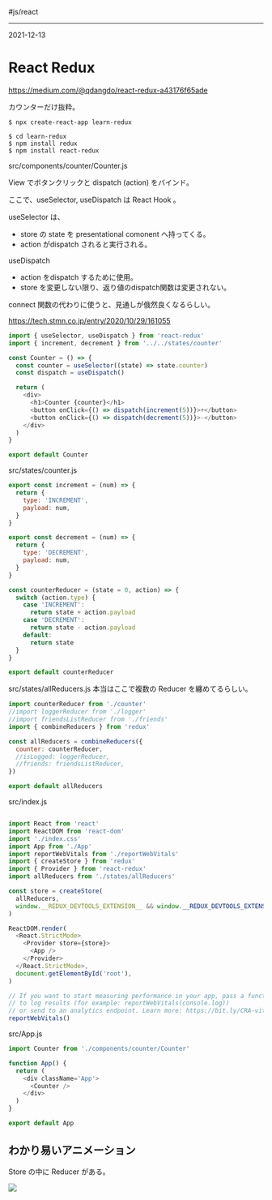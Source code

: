 #js/react 

---
2021-12-13

# React Redux

https://medium.com/@qdangdo/react-redux-a43176f65ade

カウンターだけ抜粋。

```shell
$ npx create-react-app learn-redux

$ cd learn-redux
$ npm install redux
$ npm install react-redux

```

src/components/counter/Counter.js

View でボタンクリックと dispatch (action) をバインド。

ここで、useSelector, useDispatch は React Hook 。

useSelector は、
* store の state を presentational comonent へ持ってくる。
* action がdispatch されると実行される。

useDispatch
* action をdispatch するために使用。
* store を変更しない限り、返り値のdispatch関数は変更されない。

connect 関数の代わりに使うと、見通しが俄然良くなるらしい。

https://tech.stmn.co.jp/entry/2020/10/29/161055

```js
import { useSelector, useDispatch } from 'react-redux'
import { increment, decrement } from '../../states/counter'

const Counter = () => {
  const counter = useSelector((state) => state.counter)
  const dispatch = useDispatch()

  return (
    <div>
      <h1>Counter {counter}</h1>
      <button onClick={() => dispatch(increment(5))}>+</button>
      <button onClick={() => dispatch(decrement(5))}>-</button>
    </div>
  )
}

export default Counter

```

src/states/counter.js

```js
export const increment = (num) => {
  return {
    type: 'INCREMENT',
    payload: num,
  }
}

export const decrement = (num) => {
  return {
    type: 'DECREMENT',
    payload: num,
  }
}

const counterReducer = (state = 0, action) => {
  switch (action.type) {
    case 'INCREMENT':
      return state + action.payload
    case 'DECREMENT':
      return state - action.payload
    default:
      return state
  }
}

export default counterReducer

```

src/states/allReducers.js
本当はここで複数の Reducer を纏めてるらしい。

```js
import counterReducer from './counter'
//import loggerReducer from './logger'
//import friendsListReducer from './friends'
import { combineReducers } from 'redux'

const allReducers = combineReducers({
  counter: counterReducer,
  //isLogged: loggerReducer,
  //friends: friendsListReducer,
})

export default allReducers
```

src/index.js

```js

import React from 'react'
import ReactDOM from 'react-dom'
import './index.css'
import App from './App'
import reportWebVitals from './reportWebVitals'
import { createStore } from 'redux'
import { Provider } from 'react-redux'
import allReducers from './states/allReducers'

const store = createStore(
  allReducers,
  window.__REDUX_DEVTOOLS_EXTENSION__ && window.__REDUX_DEVTOOLS_EXTENSION__(),
)

ReactDOM.render(
  <React.StrictMode>
    <Provider store={store}>
      <App />
    </Provider>
  </React.StrictMode>,
  document.getElementById('root'),
)

// If you want to start measuring performance in your app, pass a function
// to log results (for example: reportWebVitals(console.log))
// or send to an analytics endpoint. Learn more: https://bit.ly/CRA-vitals
reportWebVitals()

```


src/App.js

```js
import Counter from './components/counter/Counter'

function App() {
  return (
    <div className='App'>
      <Counter />
    </div>
  )
}

export default App

```


## わかり易いアニメーション

Store の中に Reducer がある。

![](https://miro.medium.com/max/700/0*Grai0oXEgg3EVVt_.gif)


